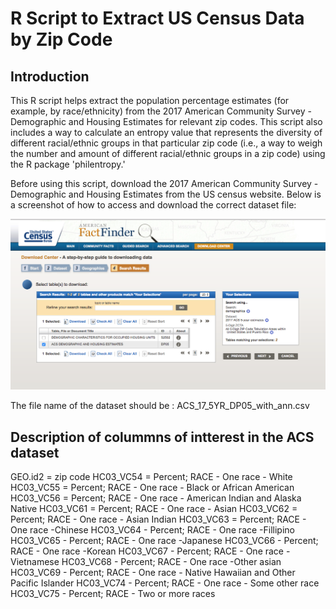 # R Script to Extract US Census Data by Zip Code

## Introduction 
This R script helps extract the population percentage estimates (for example, by race/ethnicity) from the 2017 American Community Survey - Demographic and Housing Estimates for relevant zip codes. This script also includes a way to calculate an entropy value that represents the diversity of different racial/ethnic groups in that particular zip code (i.e., a way to weigh the number and amount of different racial/ethnic groups in a zip code) using the R package 'philentropy.'

Before using this script, download the 2017 American Community Survey - Demographic and Housing Estimates from the US census website. Below is a screenshot of how to access and download the correct dataset file:

![ACS_screenshot](ACS_dataset_extraction_screenshot.png)

The file name of the dataset should be : ACS_17_5YR_DP05_with_ann.csv

## Description of colummns of intterest in the ACS dataset

GEO.id2 = zip code 
HC03_VC54 = Percent; RACE - One race - White
HC03_VC55 = Percent; RACE - One race - Black or African American
HC03_VC56 = Percent; RACE - One race - American Indian and Alaska Native
HC03_VC61 = Percent; RACE - One race - Asian
HC03_VC62 = Percent; RACE - One race - Asian Indian
HC03_VC63 = Percent; RACE - One race -Chinese 
HC03_VC64 - Percent; RACE - One race -Fillipino 
HC03_VC65 - Percent; RACE - One race -Japanese 
HC03_VC66 - Percent; RACE - One race -Korean 
HC03_VC67 - Percent; RACE - One race -Vietnamese 
HC03_VC68 - Percent; RACE - One race -Other asian
HC03_VC69 - Percent; RACE - One race - Native Hawaiian and Other Pacific Islander
HC03_VC74 - Percent; RACE - One race - Some other race
HC03_VC75 - Percent; RACE - Two or more races


